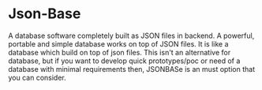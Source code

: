# Json-Base

A database software completely built as JSON files in backend. A powerful, portable and simple database works on top of JSON files.
It is like a database which build on top of json files. This isn't an alternative for database, but if you want to develop quick prototypes/poc or need of a database with minimal requirements then, JSONBASe is an must option that you can consider.
